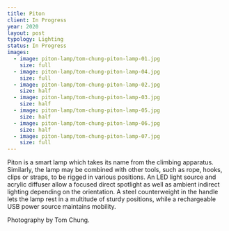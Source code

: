 ```yaml
---
title: Piton
client: In Progress
year: 2020
layout: post
typology: Lighting
status: In Progress
images:
  - image: piton-lamp/tom-chung-piton-lamp-01.jpg
    size: full
  - image: piton-lamp/tom-chung-piton-lamp-04.jpg
    size: full    
  - image: piton-lamp/tom-chung-piton-lamp-02.jpg
    size: half
  - image: piton-lamp/tom-chung-piton-lamp-03.jpg
    size: half
  - image: piton-lamp/tom-chung-piton-lamp-05.jpg
    size: half
  - image: piton-lamp/tom-chung-piton-lamp-06.jpg
    size: half
  - image: piton-lamp/tom-chung-piton-lamp-07.jpg
    size: full                             
---
```


Piton is a smart lamp which takes its name from the climbing apparatus. Similarly, the lamp may be combined with other tools, such as rope, hooks, clips or straps, to be rigged in various positions. An LED light source and acrylic diffuser allow a focused direct spotlight as well as ambient indirect lighting depending on the orientation. A steel counterweight in the handle lets the lamp rest in a multitude of sturdy positions, while a rechargeable
USB power source maintains mobility.

Photography by Tom Chung.

